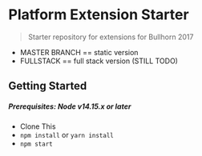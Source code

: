 # Platform Extension Starter

> Starter repository for extensions for Bullhorn 2017

* MASTER BRANCH == static version
* FULLSTACK == full stack version (STILL TODO)

## Getting Started

##### Prerequisites: Node v14.15.x or later

* Clone This
* `npm install` or `yarn install`
* `npm start`
